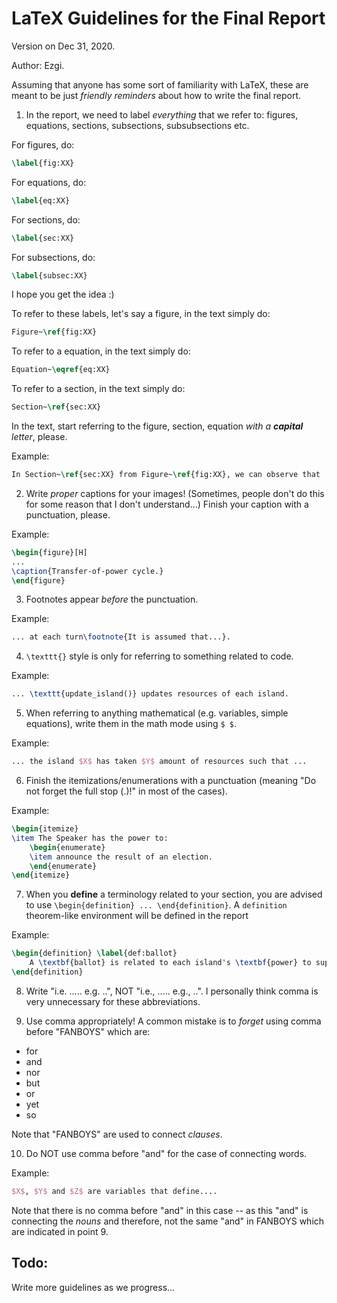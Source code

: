 # LaTeX Guidelines for the Final Report
Version on Dec 31, 2020.

Author: Ezgi.

Assuming that anyone has some sort of familiarity with LaTeX, these are meant to be just *friendly reminders* about how to write the final report.

1. In the report, we need to label *everything* that we refer to: figures, equations, sections, subsections, subsubsections etc. 

For figures, do:
```tex
\label{fig:XX}
```
For equations, do:
```tex
\label{eq:XX}
```
For sections, do:
```tex
\label{sec:XX}
```
For subsections, do:
```tex
\label{subsec:XX}
```
I hope you get the idea :)

To refer to these labels, let's say a figure, in the text simply do:
```tex
Figure~\ref{fig:XX}
```

To refer to a equation, in the text simply do:
```tex
Equation~\eqref{eq:XX}
```

To refer to a section, in the text simply do:
```tex
Section~\ref{sec:XX}
```

In the text, start referring to the figure, section, equation *with a **capital** letter*, please.

Example: 

```tex
In Section~\ref{sec:XX} from Figure~\ref{fig:XX}, we can observe that ...
```

2. Write *proper* captions for your images! (Sometimes, people don't do this for some reason that I don't understand...)  Finish your caption with a punctuation, please.

Example:
```tex
\begin{figure}[H]
...
\caption{Transfer-of-power cycle.}
\end{figure}
```

3. Footnotes appear *before* the punctuation.

Example:
```tex
... at each turn\footnote{It is assumed that...}.
```

4. `\texttt{}` style is only for referring to something related to code.

Example:
```tex
... \texttt{update_island()} updates resources of each island.
```

5. When referring to anything mathematical (e.g. variables, simple equations), write them in the math mode using `$ $`.

Example:
```tex
... the island $X$ has taken $Y$ amount of resources such that ...
```

6. Finish the itemizations/enumerations with a punctuation (meaning "Do not forget the full stop (.)!" in most of the cases).

Example:
```tex
\begin{itemize}
\item The Speaker has the power to:
    \begin{enumerate}
    \item announce the result of an election.
    \end{enumerate}
\end{itemize}
```

7. When you **define** a terminology related to your section, you are advised to use `\begin{definition} ... \end{definition}`. A `definition` theorem-like environment will be defined in the report

Example:
```tex
\begin{definition} \label{def:ballot}
    A \textbf{ballot} is related to each island's \textbf{power} to support or disagree with the rule specified in the vote called by the President. 
\end{definition}
```

8. Write "i.e. ..... e.g. ..", NOT "i.e., ..... e.g., ..". I personally think comma is very unnecessary for these abbreviations.

9. Use comma appropriately! A common mistake is to *forget* using comma before "FANBOYS" which are:
- for
- and
- nor
- but
- or
- yet
- so

Note that "FANBOYS" are used to connect *clauses*. 

10. Do NOT use comma before "and" for the case of connecting words.

Example:
```tex
$X$, $Y$ and $Z$ are variables that define....
```
Note that there is no comma before "and" in this case -- as this "and" is connecting the *nouns* and therefore, not the same "and" in FANBOYS which are indicated in point 9. 


## Todo:
Write more guidelines as we progress...